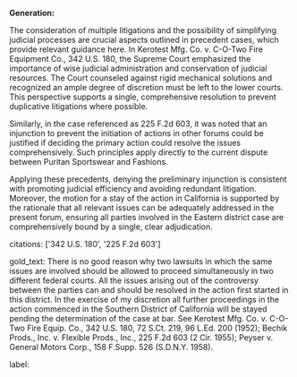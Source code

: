 **Generation:**

The consideration of multiple litigations and the possibility of simplifying judicial processes are crucial aspects outlined in precedent cases, which provide relevant guidance here. In Kerotest Mfg. Co. v. C-O-Two Fire Equipment Co., 342 U.S. 180, the Supreme Court emphasized the importance of wise judicial administration and conservation of judicial resources. The Court counseled against rigid mechanical solutions and recognized an ample degree of discretion must be left to the lower courts. This perspective supports a single, comprehensive resolution to prevent duplicative litigations where possible.

Similarly, in the case referenced as 225 F.2d 603, it was noted that an injunction to prevent the initiation of actions in other forums could be justified if deciding the primary action could resolve the issues comprehensively. Such principles apply directly to the current dispute between Puritan Sportswear and Fashions. 

Applying these precedents, denying the preliminary injunction is consistent with promoting judicial efficiency and avoiding redundant litigation. Moreover, the motion for a stay of the action in California is supported by the rationale that all relevant issues can be adequately addressed in the present forum, ensuring all parties involved in the Eastern district case are comprehensively bound by a single, clear adjudication.

citations: ['342 U.S. 180', '225 F.2d 603']

gold_text: There is no good reason why two lawsuits in which the same issues are involved should be allowed to proceed simultaneously in two different federal courts. All the issues arising out of the controversy between the parties can and should be resolved in the action first started in this district. In the exercise of my discretion all further proceedings in the action commenced in the Southern District of California will be stayed pending the determination of the case at bar. See Kerotest Mfg. Co. v. C-O-Two Fire Equip. Co., 342 U.S. 180, 72 S.Ct. 219, 96 L.Ed. 200 (1952); Bechik Prods., Inc. v. Flexible Prods., Inc., 225 F.2d 603 (2 Cir. 1955); Peyser v. General Motors Corp., 158 F.Supp. 526 (S.D.N.Y. 1958).

label: 